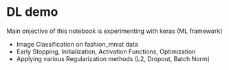 # DL demo
Main onjective of this notebook is experimenting with keras (ML framework)
- Image Classification on fashion_mnist data
- Early Stopping, Initialization, Activation Functions, Optimization
- Applying various Regularization methods (L2, Dropout, Batch Norm)
